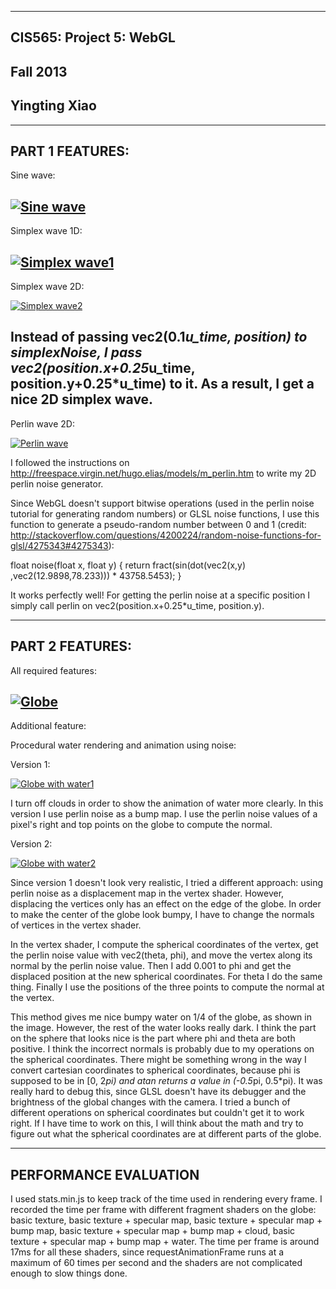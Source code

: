 -------------------------------------------------------------------------------
CIS565: Project 5: WebGL
-------------------------------------------------------------------------------
Fall 2013
-------------------------------------------------------------------------------
Yingting Xiao
-------------------------------------------------------------------------------

-------------------------------------------------------------------------------
PART 1 FEATURES:
-------------------------------------------------------------------------------

Sine wave:

[![Sine wave](screenshots/sinewave.png)](http://yingtingxiao.github.io/Project5-WebGL/vert_wave.html)
---

Simplex wave 1D:

[![Simplex wave1](screenshots/simplexwave1.png)](http://yingtingxiao.github.io/Project5-WebGL/vert_wave_simplex.html)
---

Simplex wave 2D:

[![Simplex wave2](screenshots/simplexwave2.png)](http://yingtingxiao.github.io/Project5-WebGL/vert_wave_custom.html)

Instead of passing vec2(0.1*u_time, position) to simplexNoise, I pass vec2(position.x+0.25*u_time, position.y+0.25*u_time) to it. As a result, I get a nice 2D simplex wave.
---

Perlin wave 2D:

[![Perlin wave](screenshots/perlinwave.png)](http://yingtingxiao.github.io/Project5-WebGL/vert_wave_perlin.html)

I followed the instructions on http://freespace.virgin.net/hugo.elias/models/m_perlin.htm to write my 2D perlin noise generator. 

Since WebGL doesn't support bitwise operations (used in the perlin noise tutorial for generating random numbers) or GLSL noise functions, I use this function to generate a pseudo-random number between 0 and 1 (credit: http://stackoverflow.com/questions/4200224/random-noise-functions-for-glsl/4275343#4275343):

float noise(float x, float y) {
  return fract(sin(dot(vec2(x,y) ,vec2(12.9898,78.233))) * 43758.5453);
}

It works perfectly well! For getting the perlin noise at a specific position I simply call perlin on vec2(position.x+0.25*u_time, position.y).

-------------------------------------------------------------------------------
PART 2 FEATURES:
-------------------------------------------------------------------------------

All required features:

[![Globe](screenshots/globe.png)](http://yingtingxiao.github.io/Project5-WebGL/frag_globe.html)
---

Additional feature:

Procedural water rendering and animation using noise:

Version 1:

[![Globe with water1](screenshots/water1.png)](http://yingtingxiao.github.io/Project5-WebGL/frag_globe_perlin.html)

I turn off clouds in order to show the animation of water more clearly. In this version I use perlin noise as a bump map. I use the perlin noise values of a pixel's right and top points on the globe to compute the normal.

Version 2:

[![Globe with water2](screenshots/water2.png)](http://yingtingxiao.github.io/Project5-WebGL/frag_globe_perlin_vert.html)

Since version 1 doesn't look very realistic, I tried a different approach: using perlin noise as a displacement map in the vertex shader. However, displacing the vertices only has an effect on the edge of the globe. In order to make the center of the globe look bumpy, I have to change the normals of vertices in the vertex shader.

In the vertex shader, I compute the spherical coordinates of the vertex, get the perlin noise value with vec2(theta, phi), and move the vertex along its normal by the perlin noise value. Then I add 0.001 to phi and get the displaced position at the new spherical coordinates. For theta I do the same thing. Finally I use the positions of the three points to compute the normal at the vertex.

This method gives me nice bumpy water on 1/4 of the globe, as shown in the image. However, the rest of the water looks really dark. I think the part on the sphere that looks nice is the part where phi and theta are both positive. I think the incorrect normals is probably due to my operations on the spherical coordinates. There might be something wrong in the way I convert cartesian coordinates to spherical coordinates, because phi is supposed to be in [0, 2*pi) and atan returns a value in (-0.5*pi, 0.5*pi). It was really hard to debug this, since GLSL doesn't have its debugger and the brightness of the global changes with the camera. I tried a bunch of different operations on spherical coordinates but couldn't get it to work right. If I have time to work on this, I will think about the math and try to figure out what the spherical coordinates are at different parts of the globe.

-------------------------------------------------------------------------------
PERFORMANCE EVALUATION
-------------------------------------------------------------------------------

I used stats.min.js to keep track of the time used in rendering every frame. I recorded the time per frame with different fragment shaders on the globe: basic texture, basic texture + specular map, basic texture + specular map + bump map, basic texture + specular map + bump map + cloud, basic texture + specular map + bump map + water. The time per frame is around 17ms for all these shaders, since requestAnimationFrame runs at a maximum of 60 times per second and the shaders are not complicated enough to slow things done.